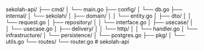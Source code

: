 sekolah-api/
├── cmd/
│   └── main.go
├── config/
│   └── db.go
├── internal/
│   └── sekolah/
│       ├── domain/
│       │   └── entity.go
│       ├── dto/
│       │   └── request.go
│       ├── repository/
│       │   └── interface.go
│       ├── usecase/
│       │   └── usecase.go
│       ├── delivery/
│       │   └── http/
│       │       └── handler.go
│       └── infrastructure/
│           └── persistence/
│               └── postgres.go
├── pkg/
│   └── utils.go
└── routes/
    └── router.go
#   s e k o l a h - a p i  
 